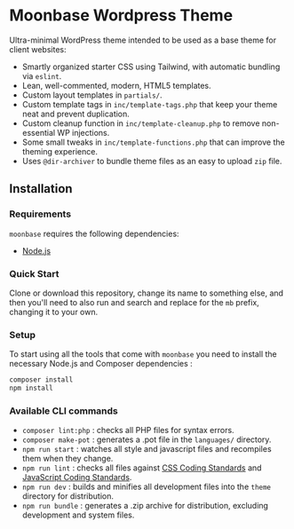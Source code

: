 # Moonbase Wordpress Theme

Ultra-minimal WordPress theme intended to be used as a base theme for client websites:

- Smartly organized starter CSS using Tailwind, with automatic bundling via `eslint`.
- Lean, well-commented, modern, HTML5 templates.
- Custom layout templates in `partials/`.
- Custom template tags in `inc/template-tags.php` that keep your theme neat and prevent duplication.
- Custom cleanup function in `inc/template-cleanup.php` to remove non-essential WP injections.
- Some small tweaks in `inc/template-functions.php` that can improve the theming experience.
- Uses `@dir-archiver` to bundle theme files as an easy to upload `zip` file.

## Installation

### Requirements

`moonbase` requires the following dependencies:

- [Node.js](https://nodejs.org/)

### Quick Start

Clone or download this repository, change its name to something else, and then you'll need to also run and search and replace for the `mb` prefix, changing it to your own.

### Setup

To start using all the tools that come with `moonbase` you need to install the necessary Node.js and Composer dependencies :

```sh
composer install
npm install
```

### Available CLI commands

- `composer lint:php` : checks all PHP files for syntax errors.
- `composer make-pot` : generates a .pot file in the `languages/` directory.
- `npm run start` : watches all style and javascript files and recompiles them when they change.
- `npm run lint` : checks all files against [CSS Coding Standards](https://developer.wordpress.org/coding-standards/wordpress-coding-standards/css/) and [JavaScript Coding Standards](https://developer.wordpress.org/coding-standards/wordpress-coding-standards/javascript/).
- `npm run dev` : builds and minifies all development files into the `theme` directory for distribution.
- `npm run bundle` : generates a .zip archive for distribution, excluding development and system files.
